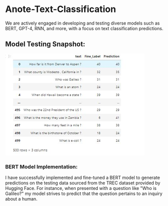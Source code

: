 # Anote-Text-Classification

We are actively engaged in developing and testing diverse models such as BERT, GPT-4, RNN, and more, with a focus on text classification predictions.

## Model Testing Snapshot:
![Testing Snapshot](https://github.com/Whiteii/Anote-Text-Classification/blob/main/FineLabel/Capture.JPG)

### BERT Model Implementation:
I have successfully implemented and fine-tuned a BERT model to generate predictions on the testing data sourced from the TREC dataset provided by Hugging Face. For instance, when presented with a question like "Who is Galileo?" my model strives to predict that the question pertains to an inquiry about a human.







